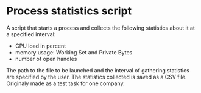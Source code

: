 # Process statistics script
A script that starts a process and collects the following statistics about it at a specified interval:

- CPU load in percent
- memory usage: Working Set and Private Bytes
- number of open handles

The path to the file to be launched and the interval of gathering statistics are specified by the user. The statistics collected is saved as a CSV file. 
Originaly made as a test task for one company.
